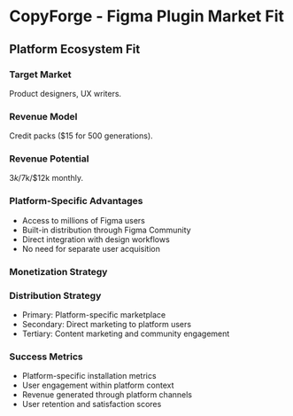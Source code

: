 # CopyForge - Figma Plugin Market Fit

## Platform Ecosystem Fit

### Target Market
Product designers, UX writers.

### Revenue Model
Credit packs ($15 for 500 generations).

### Revenue Potential
$3k/$7k/$12k monthly.

### Platform-Specific Advantages
- Access to millions of Figma users
- Built-in distribution through Figma Community
- Direct integration with design workflows
- No need for separate user acquisition

### Monetization Strategy


### Distribution Strategy
- Primary: Platform-specific marketplace
- Secondary: Direct marketing to platform users
- Tertiary: Content marketing and community engagement

### Success Metrics
- Platform-specific installation metrics
- User engagement within platform context
- Revenue generated through platform channels
- User retention and satisfaction scores
